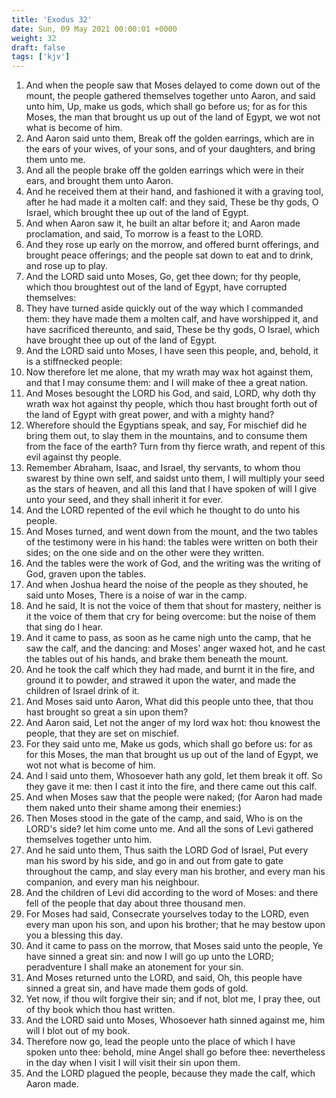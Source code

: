 ```yaml
---
title: 'Exodus 32'
date: Sun, 09 May 2021 00:00:01 +0000
weight: 32
draft: false
tags: ['kjv'] 
---
```


1. And when the people saw that Moses delayed to come down out of the mount, the people gathered themselves together unto Aaron, and said unto him, Up, make us gods, which shall go before us; for as for this Moses, the man that brought us up out of the land of Egypt, we wot not what is become of him.
2. And Aaron said unto them, Break off the golden earrings, which are in the ears of your wives, of your sons, and of your daughters, and bring them unto me.
3. And all the people brake off the golden earrings which were in their ears, and brought them unto Aaron.
4. And he received them at their hand, and fashioned it with a graving tool, after he had made it a molten calf: and they said, These be thy gods, O Israel, which brought thee up out of the land of Egypt.
5. And when Aaron saw it, he built an altar before it; and Aaron made proclamation, and said, To morrow is a feast to the LORD.
6. And they rose up early on the morrow, and offered burnt offerings, and brought peace offerings; and the people sat down to eat and to drink, and rose up to play.
7. And the LORD said unto Moses, Go, get thee down; for thy people, which thou broughtest out of the land of Egypt, have corrupted themselves:
8. They have turned aside quickly out of the way which I commanded them: they have made them a molten calf, and have worshipped it, and have sacrificed thereunto, and said, These be thy gods, O Israel, which have brought thee up out of the land of Egypt.
9. And the LORD said unto Moses, I have seen this people, and, behold, it is a stiffnecked people:
10. Now therefore let me alone, that my wrath may wax hot against them, and that I may consume them: and I will make of thee a great nation.
11. And Moses besought the LORD his God, and said, LORD, why doth thy wrath wax hot against thy people, which thou hast brought forth out of the land of Egypt with great power, and with a mighty hand?
12. Wherefore should the Egyptians speak, and say, For mischief did he bring them out, to slay them in the mountains, and to consume them from the face of the earth? Turn from thy fierce wrath, and repent of this evil against thy people.
13. Remember Abraham, Isaac, and Israel, thy servants, to whom thou swarest by thine own self, and saidst unto them, I will multiply your seed as the stars of heaven, and all this land that I have spoken of will I give unto your seed, and they shall inherit it for ever.
14. And the LORD repented of the evil which he thought to do unto his people.
15. And Moses turned, and went down from the mount, and the two tables of the testimony were in his hand: the tables were written on both their sides; on the one side and on the other were they written.
16. And the tables were the work of God, and the writing was the writing of God, graven upon the tables.
17. And when Joshua heard the noise of the people as they shouted, he said unto Moses, There is a noise of war in the camp.
18. And he said, It is not the voice of them that shout for mastery, neither is it the voice of them that cry for being overcome: but the noise of them that sing do I hear.
19. And it came to pass, as soon as he came nigh unto the camp, that he saw the calf, and the dancing: and Moses' anger waxed hot, and he cast the tables out of his hands, and brake them beneath the mount.
20. And he took the calf which they had made, and burnt it in the fire, and ground it to powder, and strawed it upon the water, and made the children of Israel drink of it.
21. And Moses said unto Aaron, What did this people unto thee, that thou hast brought so great a sin upon them?
22. And Aaron said, Let not the anger of my lord wax hot: thou knowest the people, that they are set on mischief.
23. For they said unto me, Make us gods, which shall go before us: for as for this Moses, the man that brought us up out of the land of Egypt, we wot not what is become of him.
24. And I said unto them, Whosoever hath any gold, let them break it off. So they gave it me: then I cast it into the fire, and there came out this calf.
25. And when Moses saw that the people were naked; (for Aaron had made them naked unto their shame among their enemies:)
26. Then Moses stood in the gate of the camp, and said, Who is on the LORD's side? let him come unto me. And all the sons of Levi gathered themselves together unto him.
27. And he said unto them, Thus saith the LORD God of Israel, Put every man his sword by his side, and go in and out from gate to gate throughout the camp, and slay every man his brother, and every man his companion, and every man his neighbour.
28. And the children of Levi did according to the word of Moses: and there fell of the people that day about three thousand men.
29. For Moses had said, Consecrate yourselves today to the LORD, even every man upon his son, and upon his brother; that he may bestow upon you a blessing this day.
30. And it came to pass on the morrow, that Moses said unto the people, Ye have sinned a great sin: and now I will go up unto the LORD; peradventure I shall make an atonement for your sin.
31. And Moses returned unto the LORD, and said, Oh, this people have sinned a great sin, and have made them gods of gold.
32. Yet now, if thou wilt forgive their sin; and if not, blot me, I pray thee, out of thy book which thou hast written.
33. And the LORD said unto Moses, Whosoever hath sinned against me, him will I blot out of my book.
34. Therefore now go, lead the people unto the place of which I have spoken unto thee: behold, mine Angel shall go before thee: nevertheless in the day when I visit I will visit their sin upon them.
35. And the LORD plagued the people, because they made the calf, which Aaron made.
